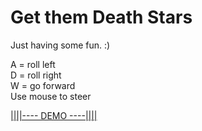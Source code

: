 # Get them Death Stars

Just having some fun. :)

A = roll left <br/>
D = roll right <br/>
W = go forward <br/>
Use mouse to steer <br/>

[||||---- DEMO ----||||](https://get-them-deathstars-dws4.vercel.app/)
